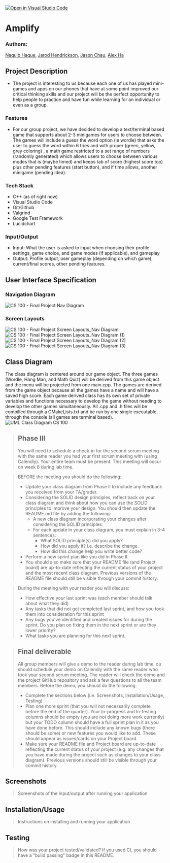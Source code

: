[![Open in Visual Studio Code](https://classroom.github.com/assets/open-in-vscode-718a45dd9cf7e7f842a935f5ebbe5719a5e09af4491e668f4dbf3b35d5cca122.svg)](https://classroom.github.com/online_ide?assignment_repo_id=10940225&assignment_repo_type=AssignmentRepo)

# Amplify

 ### Authors: 
 [Naquib Haque](https://github.com/nhaqu008), [Jarod Hendrickson](https://github.com/jhend023), [Jason Chau](https://github.com/jchau044), [Alex Ha](https://github.com/aha053)

## Project Description
 - The project is interesting to us because each one of us has played mini-games and apps on our phones that have at some point improved our critical thinking skills and our project will be the perfect opportunity to help people to practice and have fun while learning for an individual or even as a group. 
 
  ### Features    
  - For our group project, we have decided to develop a text/terminal based game that supports about 2-3 minigames for users to choose between. The games will include a guess the word option (ie wordle) that asks the user to guess the word within 6 tries and with proper (green, yellow, grey coloring) , a math game restricted to a set range of numbers (randomly generated) which allows users to choose between various modes that is (maybe timed) and keeps tab of score (highest score too) plus other pending features (start button), and if time allows, another minigame (pending idea). 

  ### Tech Stack
 - C++ (as of right now)
 - Visual Studio Code
 - Git/Github
 - Valgrind
 - Google Test Framework
 - Lucidchart

 ### Input/Output
 - Input: What the user is asked to input when choosing their profile settings, game choice, and game modes (if applicable), and gameplay
 - Output: Profile output, user gameplay (depending on which game), current/final scores, other pending features. 
 

## User Interface Specification
 
### Navigation Diagram
![CS 100 - Final Project Nav Diagram](https://user-images.githubusercontent.com/99585088/236991915-a68dfd80-3e6c-4403-952f-a6c3edc0ded8.png)


### Screen Layouts
![CS 100 - Final Project Screen Layouts_Nav Diagram](https://user-images.githubusercontent.com/99585088/236992027-c2d7d61e-9196-4c60-b61b-a72e28ec1e04.png)
![CS 100 - Final Project Screen Layouts_Nav Diagram (1)](https://user-images.githubusercontent.com/99585088/236992069-ab7a18c2-f0bc-4d93-933b-f32a55e6efb6.png)
![CS 100 - Final Project Screen Layouts_Nav Diagram (2)](https://user-images.githubusercontent.com/99585088/236992109-ea438474-a5bc-4c67-b0e8-2c707502b4cb.png)
![CS 100 - Final Project Screen Layouts_Nav Diagram (3)](https://user-images.githubusercontent.com/99585088/236992150-6c4a93c5-613a-4b4d-be11-3d5585940b8b.png)


## Class Diagram
The class diagram is centered around our game object. The three games (Wordle, Hang Man, and Math Quiz) will be derived from this game object and the menu will be projected from one main.cpp. The games are derived from the game object because all the games have a name and will have a saved high score. Each game derived class has its own set of private variables and functions necessary to develop the game without needing to develop the other games simultaneously. All .cpp and .h files will be compilled through a CMakeLists.txt and be run by one single executable, through the console (all games are terminal based).
![UML Class Diagram CS 100](https://user-images.githubusercontent.com/102707406/236993478-f6f3112c-4710-4684-bafb-2e4476b82ba6.png)



 > ## Phase III
 > You will need to schedule a check-in for the second scrum meeting with the same reader you had your first scrum meeting with (using Calendly). Your entire team must be present. This meeting will occur on week 8 during lab time.
 
 > BEFORE the meeting you should do the following:
 > * Update your class diagram from Phase II to include any feedback you received from your TA/grader.
 > * Considering the SOLID design principles, reflect back on your class diagram and think about how you can use the SOLID principles to improve your design. You should then update the README.md file by adding the following:
 >   * A new class diagram incorporating your changes after considering the SOLID principles.
 >   * For each update in your class diagram, you must explain in 3-4 sentences:
 >     * What SOLID principle(s) did you apply?
 >     * How did you apply it? i.e. describe the change.
 >     * How did this change help you write better code?
 > * Perform a new sprint plan like you did in Phase II.
 > * You should also make sure that your README file (and Project board) are up-to-date reflecting the current status of your project and the most recent class diagram. Previous versions of the README file should still be visible through your commit history.
 
> During the meeting with your reader you will discuss: 
 > * How effective your last sprint was (each member should talk about what they did)
 > * Any tasks that did not get completed last sprint, and how you took them into consideration for this sprint
 > * Any bugs you've identified and created issues for during the sprint. Do you plan on fixing them in the next sprint or are they lower priority?
 > * What tasks you are planning for this next sprint.

 
 > ## Final deliverable
 > All group members will give a demo to the reader during lab time. ou should schedule your demo on Calendly with the same reader who took your second scrum meeting. The reader will check the demo and the project GitHub repository and ask a few questions to all the team members. 
 > Before the demo, you should do the following:
 > * Complete the sections below (i.e. Screenshots, Installation/Usage, Testing)
 > * Plan one more sprint (that you will not necessarily complete before the end of the quarter). Your In-progress and In-testing columns should be empty (you are not doing more work currently) but your TODO column should have a full sprint plan in it as you have done before. This should include any known bugs (there should be some) or new features you would like to add. These should appear as issues/cards on your Project board.
 > * Make sure your README file and Project board are up-to-date reflecting the current status of your project (e.g. any changes that you have made during the project such as changes to your class diagram). Previous versions should still be visible through your commit history. 
 
 ## Screenshots
 > Screenshots of the input/output after running your application
 ## Installation/Usage
 > Instructions on installing and running your application
 ## Testing
 > How was your project tested/validated? If you used CI, you should have a "build passing" badge in this README.
 
